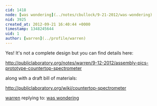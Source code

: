 ```yaml
---
cid: 1418
node: [was wondering](../notes/cbullock/9-21-2012/was-wondering)
nid: 3925
created_at: 2012-09-21 16:40:44 +0000
timestamp: 1348245644
uid: 1
author: [warren](../profile/warren)
---
```


Yes! It's not a complete design but you can find details here: 

http://publiclaboratory.org/notes/warren/9-12-2012/assembly-pics-prototype-countertop-spectrometer

along with a draft bill of materials: 

http://publiclaboratory.org/wiki/countertop-spectrometer

[warren](../profile/warren) replying to: [was wondering](../notes/cbullock/9-21-2012/was-wondering)

